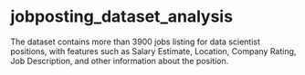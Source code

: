 # jobposting_dataset_analysis
The dataset contains more than 3900 jobs listing for data scientist positions, with features such as Salary Estimate, Location, Company Rating, Job Description, and other information about the position.
